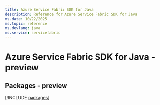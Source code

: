 ```yaml
---
title: Azure Service Fabric SDK for Java
description: Reference for Azure Service Fabric SDK for Java
ms.date: 10/22/2025
ms.topic: reference
ms.devlang: java
ms.service: servicefabric
---
```

# Azure Service Fabric SDK for Java - preview
## Packages - preview
[!INCLUDE [packages](service-fabric-index.md)]
